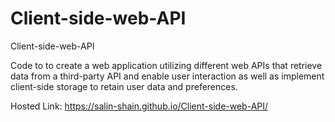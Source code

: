 # Client-side-web-API
Client-side-web-API

Code to to create a web application utilizing different web APIs that retrieve data from a third-party API and enable user interaction as well as implement client-side storage to retain user data and preferences.

Hosted Link: https://salin-shain.github.io/Client-side-web-API/
